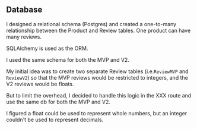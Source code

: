 

## Database
I designed a relational schema (Postgres) and created a one-to-many relationship between the Product and Review tables. One product can have many reviews.

SQLAlchemy is used as the ORM.

I used the same schema for both the MVP and V2.

My initial idea was to create two separate Review tables (i.e.`ReviewMVP` and `ReviewV2`) so that the MVP reviews would be restricted to integers, and the V2 reviews would be floats.

But to limit the overhead, I decided to handle this logic in the XXX route and use the same db for both the MVP and V2. 

I figured a float could be used to represent whole numbers, but an integer couldn't be used to represent decimals.
